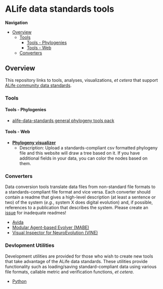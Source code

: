 
# ALife data standards tools

**Navigation**

<!-- TOC -->

- [Overview](#overview)
  - [Tools](#tools)
    - [Tools - Phylogenies](#tools---phylogenies)
    - [Tools - Web](#tools---web)
  - [Converters](#converters)

<!-- /TOC -->

## Overview

This repository links to tools, analyses, visualizations, _et cetera_ that support [ALife community data standards](https://alife-data-standards.github.io/alife-data-standards/).

### Tools

#### Tools - Phylogenies 

- [alife-data-standards general phylogeny tools pack](https://github.com/alife-data-standards/tools-pack-phylogeny)

#### Tools - Web

- [**Phylogeny visualizer**](https://emilydolson.github.io/lineage_viz_tool/standards_viz.html)
  - Description: Upload a standards-compliant csv formatted phylogeny file and this website will draw a tree based on it. If you have additional fields in your data, you can color the nodes based on them.

### Converters

Data conversion tools translate data files from non-standard file formats to a
standards-compliant file format and vice versa.
Each converter should contain a readme that gives a high-level description (at least
a sentence or two) of the system (_e.g._, system X does digital evolution) and, if
possible, references to a publication that describes the system. Please create an
[issue](https://github.com/alife-data-standards/alife-data-tools/issues) for
inadequate readmes!

- [Avida](https://github.com/alife-data-standards/converters-avida)
- [Modular Agent-based Evolver (MABE)](https://github.com/alife-data-standards/converters-mabe)
- [Visual Inspector for NeuroEvolution (VINE)](https://github.com/alife-data-standards/converters-vine)


### Devlopment Utilities

Development utilities are provided for those who wish to create new tools that take advantage of the ALife data standards. These utilities provide functionality such as loading/saving standard-compliant data using various file formats, callable metric and verification functions, _et cetera_. 

 - [Python](https://github.com/alife-data-standards/alife-std-dev-python)
